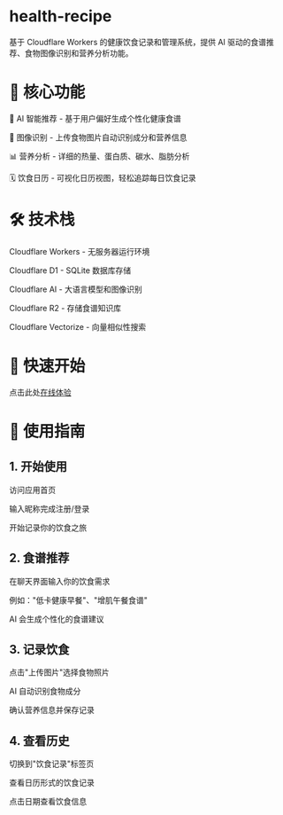 # health-recipe
基于 Cloudflare Workers 的健康饮食记录和管理系统，提供 AI 驱动的食谱推荐、食物图像识别和营养分析功能。

# 🎯 核心功能
🤖 AI 智能推荐 - 基于用户偏好生成个性化健康食谱

📸 图像识别 - 上传食物图片自动识别成分和营养信息

📊 营养分析 - 详细的热量、蛋白质、碳水、脂肪分析

🗓️ 饮食日历 - 可视化日历视图，轻松追踪每日饮食记录

# 🛠️ 技术栈
Cloudflare Workers - 无服务器运行环境

Cloudflare D1 - SQLite 数据库存储

Cloudflare AI - 大语言模型和图像识别

Cloudflare R2 - 存储食谱知识库

Cloudflare Vectorize - 向量相似性搜索

# 🚀 快速开始
点击此处[在线体验](https://health-recipe.leocloud.world/index)

# 📖 使用指南
## 1. 开始使用
访问应用首页

输入昵称完成注册/登录

开始记录你的饮食之旅

## 2. 食谱推荐
在聊天界面输入你的饮食需求

例如："低卡健康早餐"、"增肌午餐食谱"

AI 会生成个性化的食谱建议

## 3. 记录饮食
点击"上传图片"选择食物照片

AI 自动识别食物成分

确认营养信息并保存记录

## 4. 查看历史
切换到"饮食记录"标签页

查看日历形式的饮食记录

点击日期查看饮食信息
